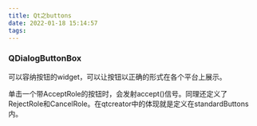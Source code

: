 ```yaml
---
title: Qt之buttons
date: 2022-01-18 15:14:57
tags:
---
```


### QDialogButtonBox
可以容纳按钮的widget，可以让按钮以正确的形式在各个平台上展示。

单击一个带AcceptRole的按钮时，会发射accept()信号。同理还定义了RejectRole和CancelRole。在qtcreator中的体现就是定义在standardButtons内。